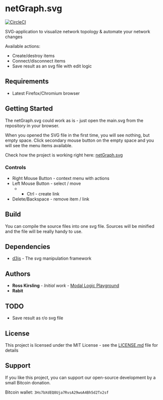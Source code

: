 netGraph.svg
============

[![CircleCI](https://img.shields.io/circleci/project/github/rabits/netGraph.svg/master.svg)](https://circleci.com/gh/rabits/netGraph.svg)

SVG-application to visualize network topology & automate your network changes

Available actions:
* Create/destroy items
* Connect/disconnect items
* Save result as an svg file with edit logic

## Requirements

* Latest Firefox/Chromium browser

## Getting Started

The netGraph.svg could work as is - just open the main.svg from the repository in your browser.

When you opened the SVG file in the first time, you will see nothing, but empty space. Click
secondary mouse button on the empty space and you will see the menu items available.

Check how the project is working right here: [netGraph.svg](https://rabits.github.io/netGraph.svg/main.svg)

### Controls

* Right Mouse Button - context menu with actions
* Left Mouse Button - select / move
  * + Ctrl - create link
* Delete/Backspace - remove item / link

## Build

You can compile the source files into one svg file. Sources will be minified and the file will be
really handy to use.

## Dependencies

* [d3js](https://d3js.org/) - The svg manipulation framework

## Authors

* **Ross Kirsling** - *Initial work* - [Modal Logic Playground](https://github.com/rkirsling/modallogic)
* **Rabit**

## TODO

* Save result as r/o svg file

## License

This project is licensed under the MIT License - see the [LICENSE.md](LICENSE.md) file for details

## Support

If you like this project, you can support our open-source development by a small Bitcoin donation.

Bitcoin wallet: `3Hs7bXdEQ8Uja7RvsA29woA4Bh5d2Tx2sf`
